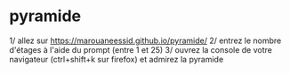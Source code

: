 # pyramide

1/ allez sur https://marouaneessid.github.io/pyramide/
2/ entrez le nombre d'étages à l'aide du prompt (entre 1 et 25)
3/ ouvrez la console de votre navigateur (ctrl+shift+k sur firefox) et admirez la pyramide
